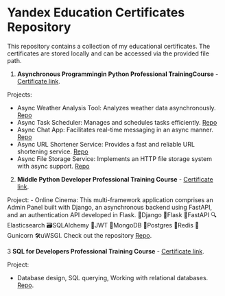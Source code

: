 # Yandex Education Certificates Repository

This repository contains a collection of my educational certificates. The certificates are stored locally and can be accessed via the provided file path.

1. **Asynchronous Programmingin Python Professional TrainingCourse** - [Certificate link](https://github.com/dmshirochenko/yandex_certificates/blob/main/certs/AsynchronousProgramminginPythonProfessionalTrainingCourse.pdf).

Projects:
   - Async Weather Analysis Tool: Analyzes weather data asynchronously. [Repo](https://github.com/dmshirochenko/async-python-sprint-1)
   - Async Task Scheduler: Manages and schedules tasks efficiently. [Repo](https://github.com/dmshirochenko/async-python-sprint-2)
   - Async Chat App: Facilitates real-time messaging in an async manner. [Repo](https://github.com/dmshirochenko/async-python-sprint-3)
   - Async URL Shortener Service: Provides a fast and reliable URL shortening service. [Repo](https://github.com/dmshirochenko/async-python-sprint-4)
   - Async File Storage Service: Implements an HTTP file storage system with async support. [Repo](https://github.com/dmshirochenko/async-python-sprint-5)

2. **Middle Python Developer Professional Training Course** - [Certificate link](https://github.com/dmshirochenko/yandex_certificates/blob/main/certs/MiddlePythonDeveloperProfessionalTrainingCourse.pdf).

Project: 
    - Online Cinema: This multi-framework application comprises an Admin Panel built with Django, an asynchronous backend using FastAPI, and an authentication API developed in Flask. 🐍Django 🍶Flask 🚀FastAPI 🔍Elasticsearch 🗃SQLAlchemy 🔐JWT 🍃MongoDB 🐘Postgres 🎴Redis 🦄Gunicorn 🛠uWSGI. Check out the repository [Repo](https://github.com/dmshirochenko/online_cinema).

3 **SQL for Developers Professional Training Course** - [Certificate link](https://github.com/dmshirochenko/yandex_certificates/blob/main/certs/SQLforDevelopersProfessionalTrainingCourse.pdf).

Project:
   - Database design, SQL querying, Working with relational databases. [Repo](https://github.com/dmshirochenko/db_for_devs).